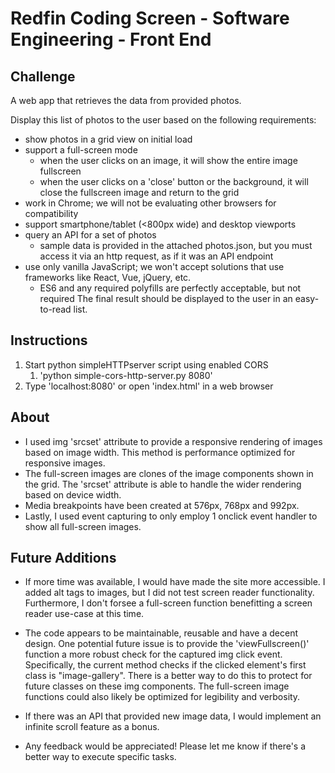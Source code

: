 # Redfin Coding Screen - Software Engineering - Front End

## Challenge

A web app that retrieves the data from provided photos.

Display this list of photos to the user based on the following requirements:

- show photos in a grid view on initial load
- support a full-screen mode
    - when the user clicks on an image, it will show the entire image fullscreen
    - when the user clicks on a 'close' button or the background, it will close the fullscreen image and return to the grid
- work in Chrome; we will not be evaluating other browsers for compatibility
- support smartphone/tablet (<800px wide) and desktop viewports
- query an API for a set of photos
    - sample data is provided in the attached photos.json, but you must access it via an http request, as if it was an API endpoint
- use only vanilla JavaScript; we won't accept solutions that use frameworks like React, Vue, jQuery, etc.
    - ES6 and any required polyfills are perfectly acceptable, but not required
The final result should be displayed to the user in an easy-to-read list.

## Instructions

1. Start python simpleHTTPserver script using enabled CORS
    1. 'python simple-cors-http-server.py 8080'
1. Type 'localhost:8080' or open 'index.html' in a web browser

## About
  
- I used img 'srcset' attribute to provide a responsive rendering of images based on image width. This method is performance optimized for responsive images.
- The full-screen images are clones of the image components shown in the grid. The 'srcset' attribute is able to handle the wider rendering based on device width.
- Media breakpoints have been created at 576px, 768px and 992px.
- Lastly, I used event capturing to only employ 1 onclick event handler to show all full-screen images.

## Future Additions

- If more time was available, I would have made the site more accessible. I added alt tags to images, but I did not test screen reader functionality. Furthermore, I don't forsee a full-screen function benefitting a screen reader use-case at this time.

- The code appears to be maintainable, reusable and have a decent design. One potential future issue is to provide the 'viewFullscreen()' function a more robust check for the captured img click event. Specifically, the current method checks if the clicked element's first class is "image-gallery". There is a better way to do this to protect for future classes on these img components. The full-screen image functions could also likely be optimized for legibility and verbosity.

- If there was an API that provided new image data, I would implement an infinite scroll feature as a bonus.

- Any feedback would be appreciated! Please let me know if there's a better way to execute specific tasks.

